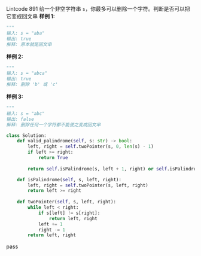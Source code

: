 Lintcode 891
给一个非空字符串 `s`，你最多可以删除一个字符。判断是否可以把它变成回文串
**样例 1:**
```python
"""
输入: s = "aba"
输出: true
解释: 原本就是回文串
```
**样例 2:**
```python
"""
输入: s = "abca"
输出: true
解释: 删除 'b' 或 'c'
```
**样例 3:**
```python
"""
输入: s = "abc"
输出: false
解释: 删除任何一个字符都不能使之变成回文串
```


```python
class Solution:
    def valid_palindrome(self, s: str) -> bool:
        left, right = self.twoPointer(s, 0, len(s) - 1)            
        if left >= right:
            return True
            
        return self.isPalindrome(s, left + 1, right) or self.isPalindrome(s, left, right - 1)

    def isPalindrome(self, s, left, right):
        left, right = self.twoPointer(s, left, right)
        return left >= right
        
    def twoPointer(self, s, left, right):
        while left < right:
            if s[left] != s[right]:
                return left, right
            left += 1
            right -= 1
        return left, right
```
pass